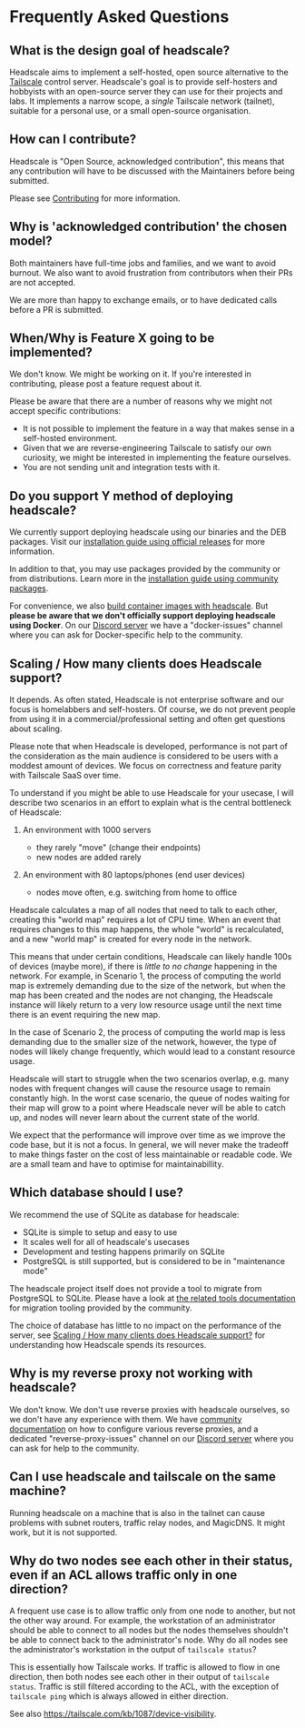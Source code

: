 # Frequently Asked Questions

## What is the design goal of headscale?

Headscale aims to implement a self-hosted, open source alternative to the
[Tailscale](https://tailscale.com/) control server. Headscale's goal is to
provide self-hosters and hobbyists with an open-source server they can use for
their projects and labs. It implements a narrow scope, a _single_ Tailscale
network (tailnet), suitable for a personal use, or a small open-source
organisation.

## How can I contribute?

Headscale is "Open Source, acknowledged contribution", this means that any
contribution will have to be discussed with the Maintainers before being submitted.

Please see [Contributing](contributing.md) for more information.

## Why is 'acknowledged contribution' the chosen model?

Both maintainers have full-time jobs and families, and we want to avoid burnout. We also want to avoid frustration from contributors when their PRs are not accepted.

We are more than happy to exchange emails, or to have dedicated calls before a PR is submitted.

## When/Why is Feature X going to be implemented?

We don't know. We might be working on it. If you're interested in contributing, please post a feature request about it.

Please be aware that there are a number of reasons why we might not accept specific contributions:

- It is not possible to implement the feature in a way that makes sense in a self-hosted environment.
- Given that we are reverse-engineering Tailscale to satisfy our own curiosity, we might be interested in implementing the feature ourselves.
- You are not sending unit and integration tests with it.

## Do you support Y method of deploying headscale?

We currently support deploying headscale using our binaries and the DEB packages. Visit our [installation guide using
official releases](../setup/install/official.md) for more information.

In addition to that, you may use packages provided by the community or from distributions. Learn more in the
[installation guide using community packages](../setup/install/community.md).

For convenience, we also [build container images with headscale](../setup/install/container.md). But **please be aware that
we don't officially support deploying headscale using Docker**. On our [Discord server](https://discord.gg/c84AZQhmpx)
we have a "docker-issues" channel where you can ask for Docker-specific help to the community.

## Scaling / How many clients does Headscale support?

It depends. As often stated, Headscale is not enterprise software and our focus
is homelabbers and self-hosters. Of course, we do not prevent people from using
it in a commercial/professional setting and often get questions about scaling.

Please note that when Headscale is developed, performance is not part of the
consideration as the main audience is considered to be users with a moddest
amount of devices. We focus on correctness and feature parity with Tailscale
SaaS over time.

To understand if you might be able to use Headscale for your usecase, I will
describe two scenarios in an effort to explain what is the central bottleneck
of Headscale:

1. An environment with 1000 servers

   - they rarely "move" (change their endpoints)
   - new nodes are added rarely

2. An environment with 80 laptops/phones (end user devices)

   - nodes move often, e.g. switching from home to office

Headscale calculates a map of all nodes that need to talk to each other,
creating this "world map" requires a lot of CPU time. When an event that
requires changes to this map happens, the whole "world" is recalculated, and a
new "world map" is created for every node in the network.

This means that under certain conditions, Headscale can likely handle 100s
of devices (maybe more), if there is _little to no change_ happening in the
network. For example, in Scenario 1, the process of computing the world map is
extremely demanding due to the size of the network, but when the map has been
created and the nodes are not changing, the Headscale instance will likely
return to a very low resource usage until the next time there is an event
requiring the new map.

In the case of Scenario 2, the process of computing the world map is less
demanding due to the smaller size of the network, however, the type of nodes
will likely change frequently, which would lead to a constant resource usage.

Headscale will start to struggle when the two scenarios overlap, e.g. many nodes
with frequent changes will cause the resource usage to remain constantly high.
In the worst case scenario, the queue of nodes waiting for their map will grow
to a point where Headscale never will be able to catch up, and nodes will never
learn about the current state of the world.

We expect that the performance will improve over time as we improve the code
base, but it is not a focus. In general, we will never make the tradeoff to make
things faster on the cost of less maintainable or readable code. We are a small
team and have to optimise for maintainabillity.

## Which database should I use?

We recommend the use of SQLite as database for headscale:

- SQLite is simple to setup and easy to use
- It scales well for all of headscale's usecases
- Development and testing happens primarily on SQLite
- PostgreSQL is still supported, but is considered to be in "maintenance mode"

The headscale project itself does not provide a tool to migrate from PostgreSQL to SQLite. Please have a look at [the
related tools documentation](../ref/integration/tools.md) for migration tooling provided by the community.

The choice of database has little to no impact on the performance of the server,
see [Scaling / How many clients does Headscale support?](#scaling-how-many-clients-does-headscale-support) for understanding how Headscale spends its resources.

## Why is my reverse proxy not working with headscale?

We don't know. We don't use reverse proxies with headscale ourselves, so we don't have any experience with them. We have
[community documentation](../ref/integration/reverse-proxy.md) on how to configure various reverse proxies, and a
dedicated "reverse-proxy-issues" channel on our [Discord server](https://discord.gg/c84AZQhmpx) where you can ask for
help to the community.

## Can I use headscale and tailscale on the same machine?

Running headscale on a machine that is also in the tailnet can cause problems with subnet routers, traffic relay nodes, and MagicDNS. It might work, but it is not supported.

## Why do two nodes see each other in their status, even if an ACL allows traffic only in one direction?

A frequent use case is to allow traffic only from one node to another, but not the other way around. For example, the
workstation of an administrator should be able to connect to all nodes but the nodes themselves shouldn't be able to
connect back to the administrator's node. Why do all nodes see the administrator's workstation in the output of
`tailscale status`?

This is essentially how Tailscale works. If traffic is allowed to flow in one direction, then both nodes see each other
in their output of `tailscale status`. Traffic is still filtered according to the ACL, with the exception of `tailscale
ping` which is always allowed in either direction.

See also <https://tailscale.com/kb/1087/device-visibility>.
